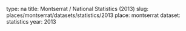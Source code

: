 type: na
title: Montserrat / National Statistics (2013)
slug: places/montserrat/datasets/statistics/2013
place: montserrat
dataset: statistics
year: 2013
